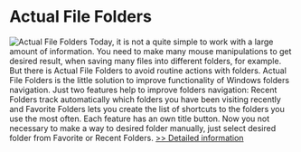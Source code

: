 # Actual File Folders
![Actual File Folders](https://mycommerce.akamaized.net/api/pimages/P300599855/BIG/300599855.GIF)
Today, it is not a quite simple to work with a large amount of information. You need to make many mouse manipulations to get desired result, when saving many files into different folders, for example. But there is Actual File Folders to avoid routine actions with folders.
Actual File Folders is the little solution to improve functionality of Windows folders navigation. Just two features help to improve folders navigation: Recent Folders track automatically which folders you have been visiting recently and Favorite Folders lets you create the list of shortcuts to the folders you use the most often. Each feature has an own title button. Now you not necessary to make a way to desired folder manually, just select desired folder from Favorite or Recent Folders.
[>> Detailed information](https://secure.shareit.com/shareit/product.html?productid=300599855&affiliateid=200057808)
